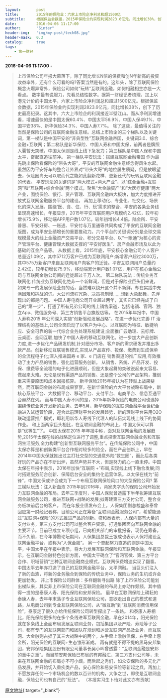 ```yaml
---
layout:       post
title:        2015年的保险业：六家上市险企净利总和超1500亿
subtitle:     根据保监会数据，2015年保险业约实现利润2823.6亿元，同比增长38%，创下了历史最高纪录。
date:         2016-04-06 11:17:00
author:       "Sinter"
header-img:   "img/my-post/tech08.jpg"
header-mask:  0.3
catalog:      true
tags:
    - 第一财经
---
```


**2016-04-06 11:17:00**  **-**

> 上市保险公司年报大幕落下，除了同比增长N倍的保费和创N年新高的投资收益率外，还有什么可看的吗?答案当然是有的。这年头，除了互联网保险概念火爆异常外，保险公司如何“玩转”互联网金融，如何相融相生亦是一大看点。
数字最有说服力，先看总结性数字。据第一财经记者梳理，加上以港元计价的中国太平，六家上市险企净利润总和超过1500亿元。根据保监会数据，2015年保险业约实现利润2823.6亿元，同比增长38%，创下了历史最高纪录。这其中，六大上市险企的利润接近半壁江山。而从净利润增速看，增速最快的是中国太保60.4%、中国太平56.9%、中国人保49.1%、中国平安38%、新华保险34.3%、中国人寿7.7%。
除了这些，最值得关注的当然是保险公司的互联网金融生意经。总结上市险企的三个梯队以及关键词，第一梯队是中国平安的“非典型性”互联网金融帝国，关键词3.0、综合金融+互联网；第二梯队是新华保险、中国人寿和中国太保，前两者是牌照入囊暂无突破，中国太保则是线上线下急发力；第三梯队是中国人保和中国太平，奋起直追往前冲。
第一梯队平安玩法：搭建互联网金融帝国
作为最先跳出保险看保险的“带头大哥”，平安的互联网金融生意经念得风生水起。虽然因为平安好车的整合让外界对“带头大哥”的地位屡生质疑，但是放眼望去，保险圈尚无可以取而代之能如此翻新花样、更新还代的玩转互联网金融的代表。
平安玩法的关键词是“两大模式+两大产业”，以“综合金融+互联网”和“互联网+综合金融”两个模式，聚焦“大金融资产”和“大医疗健康”两大产业，围绕保险、银行、资产管理、互联网金融四大板块，加大力度推进开放式互联网金融服务平台的建设。
再加上移动化、专业化、社交化、场景化的深入发展，围绕‘医、食、住、行、玩’需求的整合，平安的各条业务线呈现高速增长，年报显示，2015年平安互联网用户规模约2.42亿，较年初增长75.9%，移动端APP用户数1.07亿，较年初增长4.4倍。陆金所、平安普惠、平安好房、一账通、平安付与万里通等共同构成了平安的互联网金融版图，成为平安业绩增长的重要推动力。六个平台的关键词分别是全球交易规模最大的线上金融资产交易平台、积分交易平台、以“一账通”为核心的资产管理平台、健康管理大数据支撑的“平安好医生”、房产金融市场及以此为基础的互金产品等。
从数据上看，2015年底，平安核心金融公司个人客户总量近1.09亿，其中5712万客户已成为互联网用户;新增客户超过3000万，其中575万新客户来自互联网用户向客户的迁徙。平安互联网用户总量约2.42亿，较年初增长75.9%，移动端累计用户数1.07亿，用户在核心金融公司与互联网金融公司间的迁徙超过千万人次。
第二梯队玩法：传统业务互联网化
传统业务互联网化绝非一个新鲜词，但是对于保险业巨头们来说，如果专一的发展保险业务的话，当然难以绕开这个并不新鲜，却在实践中充满困难和挑战的词。大公司流程冗杂、决策机制慢……想到大象起舞，先浮现出的都是问题。
中国人寿电商公司开业超过两年，其实它已经完成了自己的“第一步”，打通了所有兄弟公司的线上销售渠道，包括电销、官网、独立App、微信服务号、第三方销售平台旗舰店等。
在2015年年报中，中国人寿称2015 年公司深入实施“创新驱动发展战略”。在进一步优化完善 IT 治理结构的基础上,公司全面启动了以客户为中心、以互联网为特征、敏捷响应、安全可靠的新一代综合业务处理系统建设;全面推广云助理、云标牌、云桌面、全网互联,加快了中国人寿的移动互联网化。进一步加大产品创新力度,进一步优化产品研发机制,针对细分市场、客户新的需求研发并推出多款产品。创新移动互联销售模式,实现从产品宣传、投保、缴费到生成保单的全流程电子化;深入推进国寿 e 家、e 门店在 销售渠道的推广应用,有效推动了主力产品的销售。强化运营服务创新。
从销售、系统、产品开发、投保、缴费等全流程的电子化进展顺利，但是大象起舞的突破说起来太容易、做起来太难。无论是现有渠道产品的销售、还是整个公司的产品架构，推倒重来需要原因和成本回报核算。
新华保险2015年被认为在转型上战果斐然，而互联网金融的布局成果寥寥，在新华保险的六大平台战略布局中，新核心系统平台、大数据平台、移动平台、支付平台、电商平台、信息互通平台赫然在列。
而与中国人寿不同的是，2015年新华保险的电商公司也选择围绕传统业务开发新的业务。去年5月，新华保险的互联网金融平台世纪金融进入试运营阶段，迎合此前理财平台的发展趋势，新的理财平台采用O2O联动运营推广模式，即利用新华人寿线下代理人的队伍实现线上线下的协同作业。
和上面两家巨头相比，在互联网金融的布局上，中国太保可以算是“优等生”了。
中国太保在2015 年年报中称，面对互联网金融的发展趋势,2015年太保在线的战略定位进行了调整,重点探索互联网金融业务和互联网生活服务,全力构建“创新型互联网服务平台”。在传统保险公司中，中国太保亦算是和创新类平台合作相对较多的险企，而在产品创新上，早在2014年中国太保就推出过主打社交型的交通意外险“救生圈”，而此后各类好玩的产品亦在不断出炉，虽然声势并不大，但是努力的心一直未停。中国太保在年报中表示，2016年加快“互联网 +”布局,实现线上线下融合发展;同时搭建服务前台创新、保障后台安全的集约化运营体系。以太保在线为“前锋”，中国太保或许会成为下一个布局互联网保险风口的大型保险公司?
第三梯队玩法：注入新血液
2015年到2016年，两家央字头的保险公司开始发力互联网金融的布局。去年三季度时，中国人保就曾透露下半年拟筹建互联网金融服务公司，推进互联网+战略的发展;拟筹建第三方支付公司，整合业务板块前后台的客户。
而在年报业绩发布会上，人保集团副总裁盛和泰曾回应第一财经记者称，目前公司正在筹备“互联网金融服务公司”，希望能通过“互联网+保险”的方式推进产品的创新。盛和泰表示，人保内部有大量的支付业务，第三方支付公司可以整合客户资源，打通集团面向互联网金融的主要环节。目前已成立专项小组，已向相关部门的审批报备，现仍在筹备。
而不久前，在今年博鳌论坛期间，人保集团总裁王银成也表示人保将建设互联网金融平台，或称为“人保金服”。
另一个奋起努力直追的则是中国太平，中国太平在年报中表示，将大力发展互联网保险和互联网金融。年报显示，在互联网金融特色创新方面，中国太平确立了“官网官微、第三方平台合作、职域营销”三种互联网金融商业模式，互联网保费增速实现了翻番。中国太平去年亦打造了自己的互联网金融平台，太平网融。
当巨头们注入了新的血液，将新的业务融合到保险的传统业务中，保险业务的生机或许会更加勃发。
非上市保险公司群体：多样翻新寻出路
除了上市保险公司能划出梯队来，其实非上市保险公司在互联网金融的布局上亦动作频频，其中值得一提的是泰康人寿、阳光保险和安邦保险。
最早在互联网保险上耕耘的泰康人寿，去年年末落子专业互联网保险公司，意欲走出自己的模式和道路，从电商公司到专业互联网保险公司，从“微互助”到“互联网消费信用保险”，泰康走了很久亦给传统保险公司转型探出了一条路。
和泰康人寿相比，阳光保险更多的在多个条线进军互联网金融，早在2014年，阳光保险就在多条线上全面布局发展互联网业务，包括集团以及产险、寿险等子公司，都有专门的互联网部门和团队在规划和运营互联网产品及业务，而互联网、大金融则占据了其三大战略中的两个，左手牵上渝融信保，右手牵上惠金所，阳光保险的互联网+生态雏形渐成。
再有就是不得不提的黑马安邦集团，安邦保险集团股份有限公司董事长吴小晖曾透露：“互联网金融是安邦的重中之重”。而目前安邦保险已布局的有邦融汇、第三方支付公司等，未来在互联网金融的布局亦不可小觑。而后起之秀们，如众安保险的多元化产品发展，并开始切入重疾类产品，安心保险和易安保险等新起之兵，再加上不愿放弃任何一个市场机会的数以百计的机构，大争之世，即使是互联网金融，保险公司也有自己的“玩法”。
（本报实习生卜怡对此文亦有贡献）


[原文地址](http://www.yicai.com/news/5003636.html){:target="_blank"}


